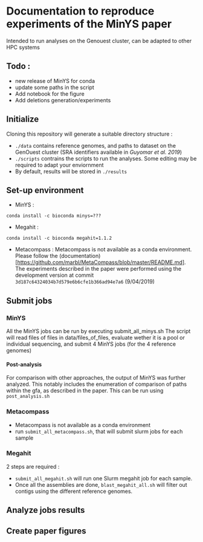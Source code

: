 # Documentation to reproduce experiments of the MinYS paper

Intended to run analyses on the Genouest cluster, can be adapted to other HPC systems

## Todo :
- new release of MinYS for conda
- update some paths in the script
- Add notebook for the figure
- Add deletions generation/experiments


## Initialize

Cloning this repository will generate a suitable directory structure :
- `./data` contains reference genomes, and paths to dataset on the GenOuest cluster (SRA identifiers available in *Guyomar et al. 2019*)
- `./scripts` contrains the scripts to run the analyses. Some editing may be required to adapt your enviornment
- By default, results will be stored in `./results`

## Set-up environment

- MinYS :
```
conda install -c bioconda minys=???
```
- Megahit :
```
conda install -c bioconda megahit=1.1.2
```
- Metacompass :
Metacompass is not available as a conda environment. Please follow the (documentation)[https://github.com/marbl/MetaCompass/blob/master/README.md].
The experiments described in the paper were performed using the development version at commit `3d187c64324034b7d579e6b6cfe1b366ad94e7a6` (9/04/2019)

## Submit jobs

### MinYS

All the MinYS jobs can be run by executing submit_all_minys.sh
The script will read files of files in data/files_of_files, evaluate wether it is a pool or individual sequencing, and submit 4 MinYS jobs (for the 4 reference genomes)

#### Post-analysis

For comparison with other approaches, the output of MinYS was further analyzed. This notably includes the enumeration of comparison of paths within the gfa, as described in the paper.
This can be run using `post_analysis.sh`

### Metacompass

- Metacompass is not available as a conda environment
- run `submit_all_metacompass.sh`, that will submit slurm jobs for each sample

### Megahit

2 steps are required :
- `submit_all_megahit.sh` will run one Slurm megahit job for each sample.
- Once all the assemblies are done, `blast_megahit_all.sh` will filter out contigs using the different reference genomes.


## Analyze jobs results

## Create paper figures

